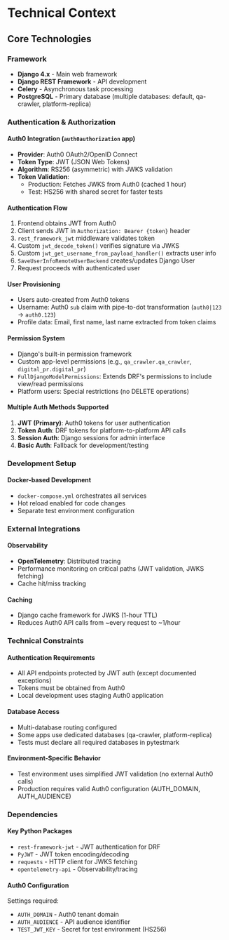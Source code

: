 # Technical Context

## Core Technologies

### Framework
- **Django 4.x** - Main web framework
- **Django REST Framework** - API development
- **Celery** - Asynchronous task processing
- **PostgreSQL** - Primary database (multiple databases: default, qa-crawler, platform-replica)

### Authentication & Authorization

#### Auth0 Integration (`auth0authorization` app)
- **Provider**: Auth0 OAuth2/OpenID Connect
- **Token Type**: JWT (JSON Web Tokens)
- **Algorithm**: RS256 (asymmetric) with JWKS validation
- **Token Validation**: 
  - Production: Fetches JWKS from Auth0 (cached 1 hour)
  - Test: HS256 with shared secret for faster tests

#### Authentication Flow
1. Frontend obtains JWT from Auth0
2. Client sends JWT in `Authorization: Bearer {token}` header
3. `rest_framework_jwt` middleware validates token
4. Custom `jwt_decode_token()` verifies signature via JWKS
5. Custom `jwt_get_username_from_payload_handler()` extracts user info
6. `SaveUserInfoRemoteUserBackend` creates/updates Django User
7. Request proceeds with authenticated user

#### User Provisioning
- Users auto-created from Auth0 tokens
- Username: Auth0 `sub` claim with pipe-to-dot transformation (`auth0|123` → `auth0.123`)
- Profile data: Email, first name, last name extracted from token claims

#### Permission System
- Django's built-in permission framework
- Custom app-level permissions (e.g., `qa_crawler.qa_crawler`, `digital_pr.digital_pr`)
- `FullDjangoModelPermissions`: Extends DRF's permissions to include view/read permissions
- Platform users: Special restrictions (no DELETE operations)

#### Multiple Auth Methods Supported
1. **JWT (Primary)**: Auth0 tokens for user authentication
2. **Token Auth**: DRF tokens for platform-to-platform API calls
3. **Session Auth**: Django sessions for admin interface
4. **Basic Auth**: Fallback for development/testing

### Development Setup

#### Docker-based Development
- `docker-compose.yml` orchestrates all services
- Hot reload enabled for code changes
- Separate test environment configuration

### External Integrations
#### Observability
- **OpenTelemetry**: Distributed tracing
- Performance monitoring on critical paths (JWT validation, JWKS fetching)
- Cache hit/miss tracking

#### Caching
- Django cache framework for JWKS (1-hour TTL)
- Reduces Auth0 API calls from ~every request to ~1/hour

### Technical Constraints

#### Authentication Requirements
- All API endpoints protected by JWT auth (except documented exceptions)
- Tokens must be obtained from Auth0
- Local development uses staging Auth0 application

#### Database Access
- Multi-database routing configured
- Some apps use dedicated databases (qa-crawler, platform-replica)
- Tests must declare all required databases in pytestmark

#### Environment-Specific Behavior
- Test environment uses simplified JWT validation (no external Auth0 calls)
- Production requires valid Auth0 configuration (AUTH_DOMAIN, AUTH_AUDIENCE)

### Dependencies

#### Key Python Packages
- `rest-framework-jwt` - JWT authentication for DRF
- `PyJWT` - JWT token encoding/decoding
- `requests` - HTTP client for JWKS fetching
- `opentelemetry-api` - Observability/tracing

#### Auth0 Configuration
Settings required:
- `AUTH_DOMAIN` - Auth0 tenant domain
- `AUTH_AUDIENCE` - API audience identifier
- `TEST_JWT_KEY` - Secret for test environment (HS256)

